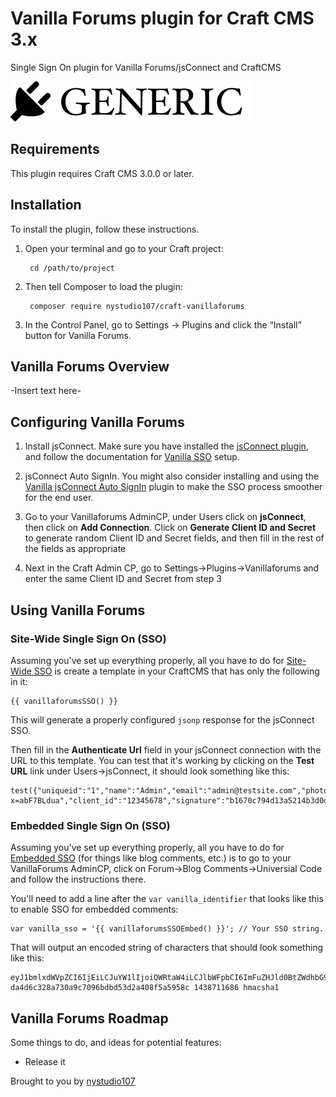 # Vanilla Forums plugin for Craft CMS 3.x

Single Sign On plugin for Vanilla Forums/jsConnect and CraftCMS

![Screenshot](resources/img/plugin-logo.png)

## Requirements

This plugin requires Craft CMS 3.0.0 or later.

## Installation

To install the plugin, follow these instructions.

1. Open your terminal and go to your Craft project:

        cd /path/to/project

2. Then tell Composer to load the plugin:

        composer require nystudio107/craft-vanillaforums

3. In the Control Panel, go to Settings → Plugins and click the “Install” button for Vanilla Forums.

## Vanilla Forums Overview

-Insert text here-

## Configuring Vanilla Forums

1. Install jsConnect.  Make sure you have installed the [jsConnect plugin](http://vanillaforums.org/addon/jsconnect-plugin), and follow the documentation for [Vanilla SSO](http://docs.vanillaforums.com/features/sso/) setup.

2. jsConnect Auto SignIn.  You might also consider installing and using the [Vanilla jsConnect Auto SignIn](http://vanillaforums.org/addon/jsconnectautosignin-plugin) plugin to make the SSO process smoother for the end user. 

3. Go to your Vanillaforums AdminCP, under Users click on **jsConnect**, then click on **Add Connection**.  Click on **Generate Client ID and Secret** to generate random Client ID and Secret fields, and then fill in the rest of the fields as appropriate

4. Next in the Craft Admin CP, go to Settings->Plugins->Vanillaforums and enter the same Client ID and Secret from step 3

## Using Vanilla Forums

### Site-Wide Single Sign On (SSO)

Assuming you've set up everything properly, all you have to do for [Site-Wide SSO](https://blog.vanillaforums.com/jsconnect-technical-documentation/) is create a template in your CraftCMS that has only the following in it:

    {{ vanillaforumsSSO() }}

This will generate a properly configured `jsonp` response for the jsConnect SSO.

Then fill in the **Authenticate Url** field in your jsConnect connection with the URL to this template.  You can test that it's working by clicking on the **Test URL** link under Users->jsConnect, it should look something like this:

    test({"uniqueid":"1","name":"Admin","email":"admin@testsite.com","photourl":"http:\/\/testsite.com\/cpresources\/userphotos\/admin\/100\/profilepic.jpg?x=abF7BLdua","client_id":"12345678","signature":"b1670c794d13a5214b3d0ddd3d9a2293"})


### Embedded Single Sign On (SSO)

Assuming you've set up everything properly, all you have to do for [Embedded SSO](https://blog.vanillaforums.com/jsconnect-technical-documentation-for-embedded-sso/) (for things like blog comments, etc.) is to go to your VanillaForums AdminCP, click on Forum->Blog Comments->Universial Code and follow the instructions there.

You'll need to add a line after the `var vanilla_identifier` that looks like this to enable SSO for embedded comments:

    var vanilla_sso = '{{ vanillaforumsSSOEmbed() }}'; // Your SSO string.

That will output an encoded string of characters that should look something like this:

    eyJ1bmlxdWVpZCI6IjEiLCJuYW1lIjoiQWRtaW4iLCJlbWFpbCI6ImFuZHJld0BtZWdhbG9tYW5pYWMuY29tIiwicGhvdG91cmwiOiJodHRwOlwvXC9UYXN0eVN0YWtlcy5jb21cL2NwcmVzb3VyY2VzXC91c2VycGhvdG9zXC9hbmRyZXdAbWVnYWxvbWFuaWFjLmNvbVwvMTAwXC9mcmFua19sZy5qcGc/eD1LTVFrMWl0aDciLCJjbGllbnRfaWQiOiIxODY0MjUyMjMwIn0= da4d6c328a730a9c7096bdbd53d2a408f5a5958c 1438711686 hmacsha1


## Vanilla Forums Roadmap

Some things to do, and ideas for potential features:

* Release it

Brought to you by [nystudio107](https://nystudio107.com/)
